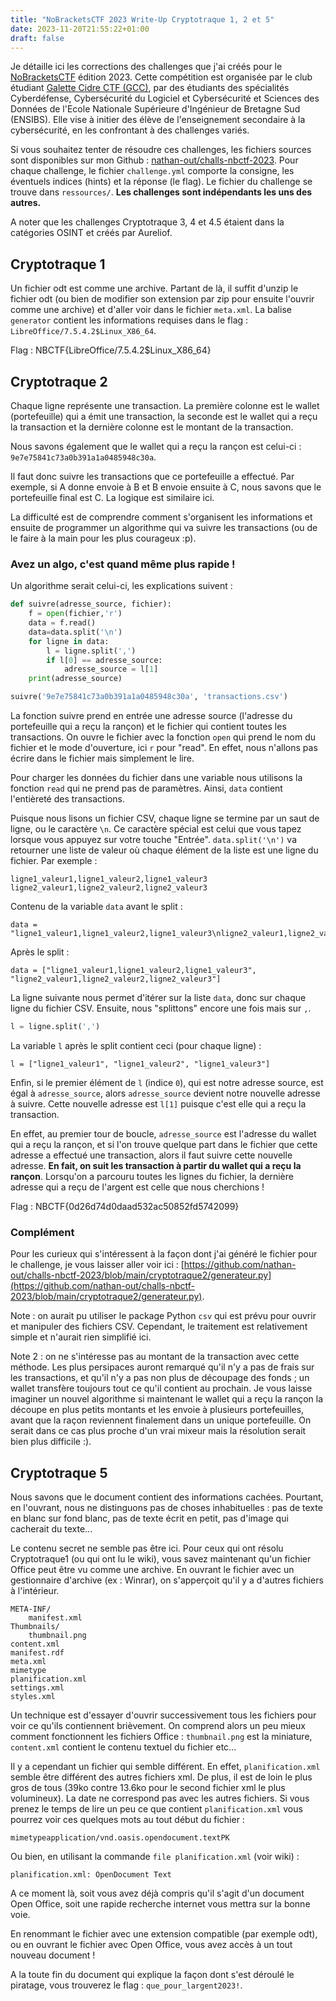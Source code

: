 ```yaml
---
title: "NoBracketsCTF 2023 Write-Up Cryptotraque 1, 2 et 5"
date: 2023-11-20T21:55:22+01:00
draft: false
---
```


Je détaille ici les corrections des challenges que j'ai créés pour le [NoBracketsCTF](https://nobrackets.fr/) édition 2023. Cette compétition est organisée par le club étudiant [Galette Cidre CTF (GCC)](https://gcc-ensibs.fr/), par des étudiants des spécialités Cyberdéfense, Cybersécurité du Logiciel et Cybersécurité et Sciences des Données de l'Ecole Nationale Supérieure d'Ingénieur de Bretagne Sud (ENSIBS). Elle vise à initier des élève de l'enseignement secondaire à la cybersécurité, en les confrontant à des challenges variés.

Si vous souhaitez tenter de résoudre ces challenges, les fichiers sources sont disponibles sur mon Github : [nathan-out/challs-nbctf-2023](https://github.com/nathan-out/challs-nbctf-2023). Pour chaque challenge, le fichier `challenge.yml` comporte la consigne, les éventuels indices (hints) et la réponse (le flag). Le fichier du challenge se trouve dans `ressources/`. **Les challenges sont indépendants les uns des autres.**

A noter que les challenges Cryptotraque 3, 4 et 4.5 étaient dans la catégories OSINT et créés par Aureliof.

## Cryptotraque 1

Un fichier odt est comme une archive. Partant de là, il suffit d'unzip le fichier odt (ou bien de modifier son extension par zip pour ensuite l'ouvrir comme une archive) et d'aller voir dans le fichier `meta.xml`. La balise `generator` contient les informations requises dans le flag : `LibreOffice/7.5.4.2$Linux_X86_64`.

Flag : NBCTF{LibreOffice/7.5.4.2$Linux_X86_64}

## Cryptotraque 2

Chaque ligne représente une transaction. La première colonne est le wallet (portefeuille) qui a émit une transaction, la seconde est le wallet qui a reçu la transaction et la dernière colonne est le montant de la transaction.

Nous savons également que le wallet qui a reçu la rançon est celui-ci : `9e7e75841c73a0b391a1a0485948c30a`.

Il faut donc suivre les transactions que ce portefeuille a effectué. Par exemple, si A donne envoie à B et B envoie ensuite à C, nous savons que le portefeuille final est C. La logique est similaire ici. 

La difficulté est de comprendre comment s'organisent les informations et ensuite de programmer un algorithme qui va suivre les transactions (ou de le faire à la main pour les plus courageux :p).

### Avez un algo, c'est quand même plus rapide !

Un algorithme serait celui-ci, les explications suivent :

```python
def suivre(adresse_source, fichier):
	f = open(fichier,'r')
	data = f.read()
	data=data.split('\n')
	for ligne in data:
		l = ligne.split(',')
		if l[0] == adresse_source:
			adresse_source = l[1]
	print(adresse_source)

suivre('9e7e75841c73a0b391a1a0485948c30a', 'transactions.csv')
```

La fonction suivre prend en entrée une adresse source (l'adresse du portefeuille qui a reçu la rançon) et le fichier qui contient toutes les transactions. On ouvre le fichier avec la fonction `open` qui prend le nom du fichier et le mode d'ouverture, ici `r` pour "read". En effet, nous n'allons pas écrire dans le fichier mais simplement le lire.

Pour charger les données du fichier dans une variable nous utilisons la fonction `read` qui ne prend pas de paramètres. Ainsi, `data` contient l'entièreté des transactions.

Puisque nous lisons un fichier CSV, chaque ligne se termine par un saut de ligne, ou le caractère `\n`. Ce caractère spécial est celui que vous tapez lorsque vous appuyez sur votre touche "Entrée". `data.split('\n')` va retourner une liste de valeur où chaque élément de la liste est une ligne du fichier. Par exemple :

```csv
ligne1_valeur1,ligne1_valeur2,ligne1_valeur3
ligne2_valeur1,ligne2_valeur2,ligne2_valeur3
```

Contenu de la variable `data` avant le split :

```
data = "ligne1_valeur1,ligne1_valeur2,ligne1_valeur3\nligne2_valeur1,ligne2_valeur2,ligne2_valeur3"
```

Après le split :

```
data = ["ligne1_valeur1,ligne1_valeur2,ligne1_valeur3",
"ligne2_valeur1,ligne2_valeur2,ligne2_valeur3"]
```

La ligne suivante nous permet d'itérer sur la liste `data`, donc sur chaque ligne du fichier CSV. Ensuite, nous "splittons" encore une fois mais sur `,`.

```python
l = ligne.split(',')
```

La variable `l` après le split contient ceci (pour chaque ligne) :

```
l = ["ligne1_valeur1", "ligne1_valeur2", "ligne1_valeur3"]
```

Enfin, si le premier élément de `l` (indice `0`), qui est notre adresse source, est égal à `adresse_source`, alors `adresse_source` devient notre nouvelle adresse à suivre. Cette nouvelle adresse est `l[1]` puisque c'est elle qui a reçu la transaction.

En effet, au premier tour de boucle, `adresse_source` est l'adresse du wallet qui a reçu la rançon, et si l'on trouve quelque part dans le fichier que cette adresse a effectué une transaction, alors il faut suivre cette nouvelle adresse. **En fait, on suit les transaction à partir du wallet qui a reçu la rançon**. Lorsqu'on a parcouru toutes les lignes du fichier, la dernière adresse qui a reçu de l'argent est celle que nous cherchions !

Flag : NBCTF{0d26d74d0daad532ac50852fd5742099}

### Complément

Pour les curieux qui s'intéressent à la façon dont j'ai généré le fichier pour le challenge, je vous laisser aller voir ici : [https://github.com/nathan-out/challs-nbctf-2023/blob/main/cryptotraque2/generateur.py](https://github.com/nathan-out/challs-nbctf-2023/blob/main/cryptotraque2/generateur.py).

Note : on aurait pu utiliser le package Python `csv` qui est prévu pour ouvrir et manipuler des fichiers CSV. Cependant, le traitement est relativement simple et n'aurait rien simplifié ici.

Note 2 : on ne s'intéresse pas au montant de la transaction avec cette méthode. Les plus persipaces auront remarqué qu'il n'y a pas de frais sur les transactions, et qu'il n'y a pas non plus de découpage des fonds ; un wallet transfère toujours tout ce qu'il contient au prochain. Je vous laisse imaginer un nouvel algorithme si maintenant le wallet qui a reçu la rançon la découpe en plus petits montants et les envoie à plusieurs portefeuilles, avant que la raçon reviennent finalement dans un unique portefeuille. On serait dans ce cas plus proche d'un vrai mixeur mais la résolution serait bien plus difficile :).

## Cryptotraque 5

Nous savons que le document contient des informations cachées. Pourtant, en l'ouvrant, nous ne distinguons pas de choses inhabituelles : pas de texte en blanc sur fond blanc, pas de texte écrit en petit, pas d'image qui cacherait du texte...

Le contenu secret ne semble pas être ici. Pour ceux qui ont résolu Cryptotraque1 (ou qui ont lu le wiki), vous savez maintenant qu'un fichier Office peut être vu comme une archive. En ouvrant le fichier avec un gestionnaire d'archive (ex : Winrar), on s'apperçoit qu'il y a d'autres fichiers à l'intérieur.

```
META-INF/
	manifest.xml
Thumbnails/
	thumbnail.png
content.xml
manifest.rdf
meta.xml
mimetype
planification.xml
settings.xml
styles.xml
```

Un technique est d'essayer d'ouvrir successivement tous les fichiers pour voir ce qu'ils contiennent brièvement. On comprend alors un peu mieux comment fonctionnent les fichiers Office : `thumbnail.png` est la miniature, `content.xml` contient le contenu textuel du fichier etc...

Il y a cependant un fichier qui semble différent. En effet, `planification.xml` semble être différent des autres fichiers xml. De plus, il est de loin le plus gros de tous (39ko contre 13.6ko pour le second fichier xml le plus volumineux). La date ne correspond pas avec les autres fichiers. Si vous prenez le temps de lire un peu ce que contient `planification.xml` vous pourrez voir ces quelques mots au tout début du fichier :

```
mimetypeapplication/vnd.oasis.opendocument.textPK
```

Ou bien, en utilisant la commande `file planification.xml` (voir wiki) :

```
planification.xml: OpenDocument Text
```

A ce moment là, soit vous avez déjà compris qu'il s'agit d'un document Open Office, soit une rapide recherche internet vous mettra sur la bonne voie.

En renommant le fichier avec une extension compatible (par exemple odt), ou en ouvrant le fichier avec Open Office, vous avez accès à un tout nouveau document !

A la toute fin du document qui explique la façon dont s'est déroulé le piratage, vous trouverez le flag : `que_pour_largent2023!`.

